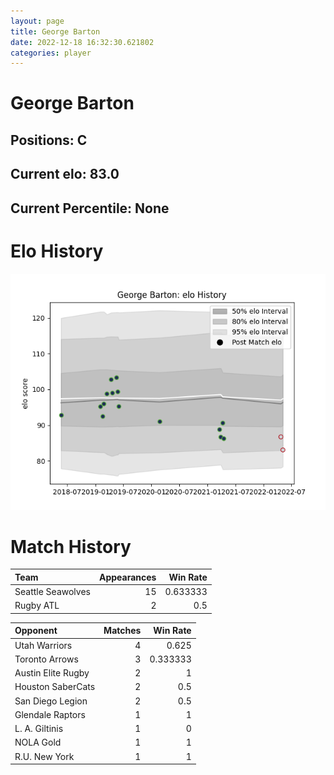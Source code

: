 ```yaml
---  
layout: page  
title: George Barton  
date: 2022-12-18 16:32:30.621802  
categories: player  
---
```

# George Barton

## Positions: C

## Current elo: 83.0

## Current Percentile: None

# Elo History


![elo history](history_GeorgeBarton.png)
# Match History


| Team              |   Appearances |   Win Rate |
|:------------------|--------------:|-----------:|
| Seattle Seawolves |            15 |   0.633333 |
| Rugby ATL         |             2 |   0.5      |

| Opponent           |   Matches |   Win Rate |
|:-------------------|----------:|-----------:|
| Utah Warriors      |         4 |   0.625    |
| Toronto Arrows     |         3 |   0.333333 |
| Austin Elite Rugby |         2 |   1        |
| Houston SaberCats  |         2 |   0.5      |
| San Diego Legion   |         2 |   0.5      |
| Glendale Raptors   |         1 |   1        |
| L. A. Giltinis     |         1 |   0        |
| NOLA Gold          |         1 |   1        |
| R.U. New York      |         1 |   1        |